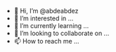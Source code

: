 - 👋 Hi, I’m @abdeabdez
- 👀 I’m interested in ...
- 🌱 I’m currently learning ...
- 💞️ I’m looking to collaborate on ...
- 📫 How to reach me ...

<!---
abdeabdez/abdeabdez is a ✨ special ✨ repository because its `README.md` (this file) appears on your GitHub profile.
You can click the Preview link to take a look at your changes.
--->
